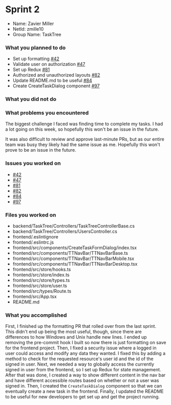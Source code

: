 # Sprint 2

* Name: Zavier Miller
* NetId: zmille10
* Group Name: TaskTree

### What you planned to do
* Set up formatting [#42](https://github.com/scrumzone/tasktree/issues/42)
* Validate user on authorization [#47](https://github.com/scrumzone/tasktree/issues/47)
* Set up Redux [#81](https://github.com/scrumzone/tasktree/issues/81)
* Authorized and unauthorized layouts [#82](https://github.com/scrumzone/tasktree/issues/82)
* Update README.md to be useful [#84](https://github.com/scrumzone/tasktree/issues/84)
* Create CreateTaskDialog component [#97](https://github.com/scrumzone/tasktree/issues/97)


### What you did not do

### What problems you encountered
The biggest challenge I faced was finding time to complete my tasks. I had a lot going on this week, so hopefully this won't be an issue in the future.

It was also difficult to review and approve last-minute PRs, but as our entire team was busy they likely had the same issue as me. Hopefully this won't prove to be an issue in the future.

### Issues you worked on
* [#42](https://github.com/scrumzone/tasktree/issues/42)
* [#47](https://github.com/scrumzone/tasktree/issues/47)
* [#81](https://github.com/scrumzone/tasktree/issues/81)
* [#82](https://github.com/scrumzone/tasktree/issues/82)
* [#84](https://github.com/scrumzone/tasktree/issues/84)
* [#97](https://github.com/scrumzone/tasktree/issues/97)

### Files you worked on
* backend/TaskTree/Controllers/TaskTreeControllerBase.cs
* backend/TaskTree/Controllers/UsersController.cs
* frontend/.eslintignore
* frontend/.eslintrc.js
* frontend/src/components/CreateTaskFormDialog/index.tsx
* frontend/src/components/TTNavBar/TTNavBarBase.ts
* frontend/src/components/TTNavBar/TTNavBarMobile.tsx
* frontend/src/components/TTNavBar/TTNavBarDesktop.tsx
* frontend/src/store/hooks.ts
* frontend/src/store/index.ts
* frontend/src/store/types.ts
* frontend/src/store/user.ts
* frontend/src/types/Route.ts
* frontend/src/App.tsx
* README.md


### What you accomplished
First, I finished up the formatting PR that rolled over from the last sprint. This didn't end up being the most useful, though, since there are differences to how Windows and Unix handle new lines. I ended up removing the pre-commit hook I built so now there is just formatting on save for the frontend project.
Then, I fixed a security issue where a logged in user could access and modify any data they wanted. I fixed this by adding a method to check for the requested resource's user id and the id of the signed in user.
Next, we needed a way to globally access the currently signed in user from the frontend, so I set up Redux for state management. After that was done, I created a way to show different content in the nav bar and have different accessible routes based on whether or not a user was signed in.
Then, I created the `CreateTaskDialog` component so that we can eventually create a new task in the frontend.
Finally, I updated the README to be useful for new developers to get set up and get the project running.
